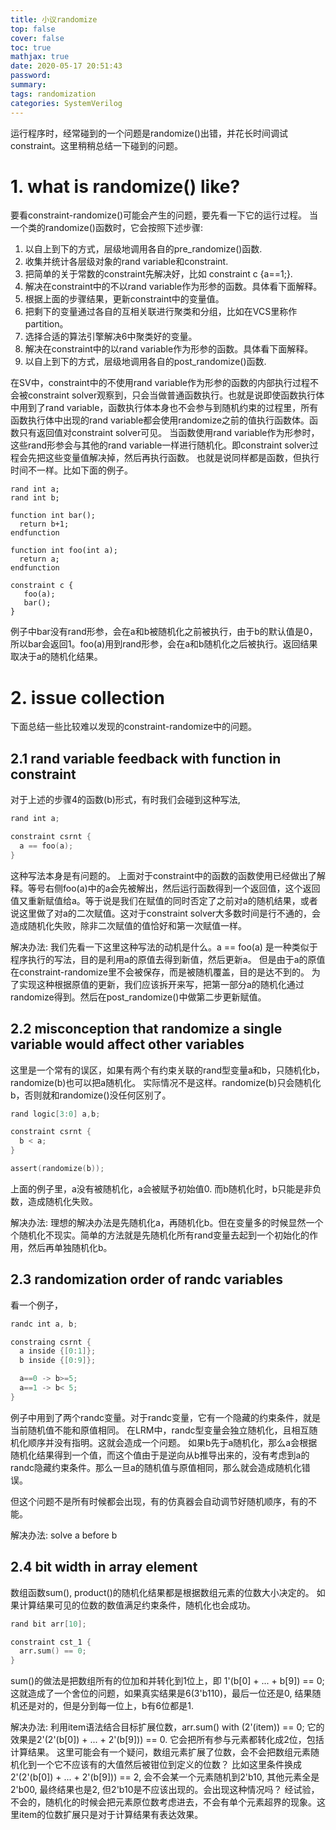 ```yaml
---
title: 小议randomize
top: false
cover: false
toc: true
mathjax: true
date: 2020-05-17 20:51:43
password:
summary:
tags: randomization
categories: SystemVerilog
---
```


运行程序时，经常碰到的一个问题是randomize()出错，并花长时间调试constraint。这里稍稍总结一下碰到的问题。
<!--- more --->

# 1. what is randomize() like?
要看constraint-randomize()可能会产生的问题，要先看一下它的运行过程。
当一个类的randomize()函数时，它会按照下述步骤:
1. 以自上到下的方式，层级地调用各自的pre_randomize()函数.
2. 收集并统计各层级对象的rand variable和constraint.
3. 把简单的关于常数的constraint先解决好，比如 constraint c {a==1;}.
4. 解决在constraint中的不以rand variable作为形参的函数。具体看下面解释。
5. 根据上面的步骤结果，更新constraint中的变量值。
6. 把剩下的变量通过各自的互相关联进行聚类和分组，比如在VCS里称作partition。
7. 选择合适的算法引擎解决6中聚类好的变量。
8. 解决在constraint中的以rand variable作为形参的函数。具体看下面解释。
9. 以自上到下的方式，层级地调用各自的post_randomize()函数.


在SV中，constraint中的不使用rand variable作为形参的函数的内部执行过程不会被constraint solver观察到，只会当做普通函数执行。也就是说即使函数执行体中用到了rand variable，函数执行体本身也不会参与到随机约束的过程里，所有函数执行体中出现的rand variable都会使用randomize之前的值执行函数体。函数只有返回值对constraint solver可见。
当函数使用rand variable作为形参时，这些rand形参会与其他的rand variable一样进行随机化。即constraint solver过程会先把这些变量值解决掉，然后再执行函数。
也就是说同样都是函数，但执行时间不一样。比如下面的例子。
~~~
rand int a;
rand int b;

function int bar();
  return b+1;
endfunction

function int foo(int a);
  return a;
endfunction

constraint c {
   foo(a);
   bar();
}
~~~

例子中bar没有rand形参，会在a和b被随机化之前被执行，由于b的默认值是0，所以bar会返回1。foo(a)用到rand形参，会在a和b随机化之后被执行。返回结果取决于a的随机化结果。



# 2. issue collection
下面总结一些比较难以发现的constraint-randomize中的问题。

## 2.1 rand variable feedback with function in constraint 
对于上述的步骤4的函数(b)形式，有时我们会碰到这种写法,
~~~verilog
rand int a;

constraint csrnt {
  a == foo(a);
}
~~~

这种写法本身是有问题的。
上面对于constraint中的函数的函数使用已经做出了解释。等号右侧foo(a)中的a会先被解出，然后运行函数得到一个返回值，这个返回值又重新赋值给a。等于说是我们在赋值的同时否定了之前对a的随机结果，或者说这里做了对a的二次赋值。这对于constraint solver大多数时间是行不通的，会造成随机化失败，除非二次赋值的值恰好和第一次赋值一样。

解决办法:
我们先看一下这里这种写法的动机是什么。a == foo(a) 是一种类似于程序执行的写法，目的是利用a的原值去得到新值，然后更新a。
但是由于a的原值在constraint-randomize里不会被保存，而是被随机覆盖，目的是达不到的。
为了实现这种根据原值的更新，我们应该拆开来写，把第一部分a的随机化通过randomize得到。然后在post_randomize()中做第二步更新赋值。


## 2.2 misconception that randomize a single variable would affect other variables
这里是一个常有的误区，如果有两个有约束关联的rand型变量a和b，只随机化b，randomize(b)也可以把a随机化。
实际情况不是这样。randomize(b)只会随机化b，否则就和randomize()没任何区别了。
~~~verilog
rand logic[3:0] a,b;

constraint csrnt {
  b < a;
}

assert(randomize(b));
~~~

上面的例子里，a没有被随机化，a会被赋予初始值0. 而b随机化时，b只能是非负数，造成随机化失败。

解决办法:
理想的解决办法是先随机化a，再随机化b。但在变量多的时候显然一个个随机化不现实。简单的方法就是先随机化所有rand变量去起到一个初始化的作用，然后再单独随机化b。


## 2.3 randomization order of randc variables
看一个例子，
~~~verilog
randc int a, b;

constraing csrnt {
  a inside {[0:1]};
  b inside {[0:9]};

  a==0 -> b>=5;
  a==1 -> b< 5;
}
~~~

例子中用到了两个randc变量。对于randc变量，它有一个隐藏的约束条件，就是当前随机值不能和原值相同。
在LRM中，randc型变量会独立随机化，且相互随机化顺序并没有指明。这就会造成一个问题。
如果b先于a随机化，那么a会根据随机化结果得到一个值，而这个值由于是逆向从b推导出来的，没有考虑到a的randc隐藏约束条件。那么一旦a的随机值与原值相同，那么就会造成随机化错误。

但这个问题不是所有时候都会出现，有的仿真器会自动调节好随机顺序，有的不能。

解决办法:
solve a before b


## 2.4 bit width in array element
数组函数sum(), product()的随机化结果都是根据数组元素的位数大小决定的。
如果计算结果可见的位数的数值满足约束条件，随机化也会成功。

~~~verilog
rand bit arr[10];

constraint cst_1 {
  arr.sum() == 0;
}
~~~

sum()的做法是把数组所有的位加和并转化到1位上，即 1'(b[0] + ... + b[9]) == 0;
这就造成了一个舍位的问题，如果真实结果是6(3'b110)，最后一位还是0, 结果随机还是对的，但是分到每一位上，b有6位都是1.

解决办法:
利用item语法结合目标扩展位数，arr.sum() with (2'(item)) == 0;
它的效果是2'(2'(b[0]) + ... + 2'(b[9])) == 0. 它会把所有参与元素都转化成2位，包括计算结果。
这里可能会有一个疑问，数组元素扩展了位数，会不会把数组元素随机化到一个它不应该有的大值然后被钳位到定义的位数？
比如这里条件换成 2'(2'(b[0]) + ... + 2'(b[9])) == 2, 会不会某一个元素随机到2'b10, 其他元素全是2'b00, 最终结果也是2, 但2'b10是不应该出现的。会出现这种情况吗？
经试验，不会的，随机化的时候会把元素原位数考虑进去，不会有单个元素超界的现象。这里item的位数扩展只是对于计算结果有表达效果。
